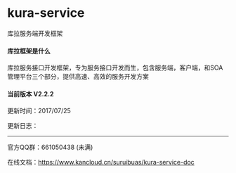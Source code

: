 # kura-service
库拉服务端开发框架

#### 库拉框架是什么

库拉服务接口开发框架，专为服务接口开发而生，包含服务端，客户端，和SOA管理平台三个部分，提供高速、高效的服务开发方案

#### 当前版本 V2.2.2
更新时间：2017/07/25

更新日志：

___

官方QQ群：661050438 (未满)

在线文档：https://www.kancloud.cn/suruibuas/kura-service-doc
